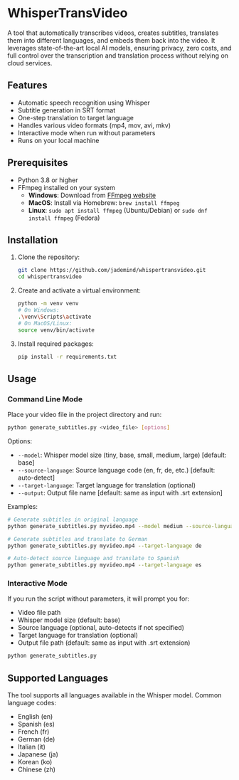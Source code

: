 # WhisperTransVideo

A tool that automatically transcribes videos, creates subtitles, translates them into different languages, and embeds them back into the video. It leverages state-of-the-art local AI models, ensuring privacy, zero costs, and full control over the transcription and translation process without relying on cloud services.


## Features

- Automatic speech recognition using Whisper
- Subtitle generation in SRT format
- One-step translation to target language
- Handles various video formats (mp4, mov, avi, mkv)
- Interactive mode when run without parameters
- Runs on your local machine

## Prerequisites

- Python 3.8 or higher
- FFmpeg installed on your system
  - **Windows**: Download from [FFmpeg website](https://ffmpeg.org/download.html)
  - **MacOS**: Install via Homebrew: `brew install ffmpeg`
  - **Linux**: `sudo apt install ffmpeg` (Ubuntu/Debian) or `sudo dnf install ffmpeg` (Fedora)

## Installation

1. Clone the repository:
   ```bash
   git clone https://github.com/jademind/whispertransvideo.git
   cd whispertransvideo
   ```

2. Create and activate a virtual environment:
   ```bash
   python -m venv venv
   # On Windows:
   .\venv\Scripts\activate
   # On MacOS/Linux:
   source venv/bin/activate
   ```

3. Install required packages:
   ```bash
   pip install -r requirements.txt
   ```

## Usage

### Command Line Mode

Place your video file in the project directory and run:
```bash
python generate_subtitles.py <video_file> [options]
```

Options:
- `--model`: Whisper model size (tiny, base, small, medium, large) [default: base]
- `--source-language`: Source language code (en, fr, de, etc.) [default: auto-detect]
- `--target-language`: Target language for translation (optional)
- `--output`: Output file name [default: same as input with .srt extension]

Examples:
```bash
# Generate subtitles in original language
python generate_subtitles.py myvideo.mp4 --model medium --source-language en

# Generate subtitles and translate to German
python generate_subtitles.py myvideo.mp4 --target-language de

# Auto-detect source language and translate to Spanish
python generate_subtitles.py myvideo.mp4 --target-language es
```

### Interactive Mode

If you run the script without parameters, it will prompt you for:
- Video file path
- Whisper model size (default: base)
- Source language (optional, auto-detects if not specified)
- Target language for translation (optional)
- Output file path (default: same as input with .srt extension)

```bash
python generate_subtitles.py
```

## Supported Languages

The tool supports all languages available in the Whisper model. Common language codes:
- English (en)
- Spanish (es)
- French (fr)
- German (de)
- Italian (it)
- Japanese (ja)
- Korean (ko)
- Chinese (zh)